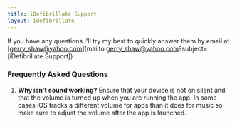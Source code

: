 ```yaml
---
title: iDefibrillate Support
layout: idefibrillate
---
```


If you have any questions I'll try my best to quickly answer them by email at [gerry_shaw@yahoo.com](mailto:gerry_shaw@yahoo.com?subject=[iDefibrillate Support])

### Frequently Asked Questions

1. **Why isn't sound working?** Ensure that your device is not on silent and that the volume is turned up when you are running the app. In some cases iOS tracks a different volume for apps than it does for music so make sure to adjust the volume after the app is launched.
